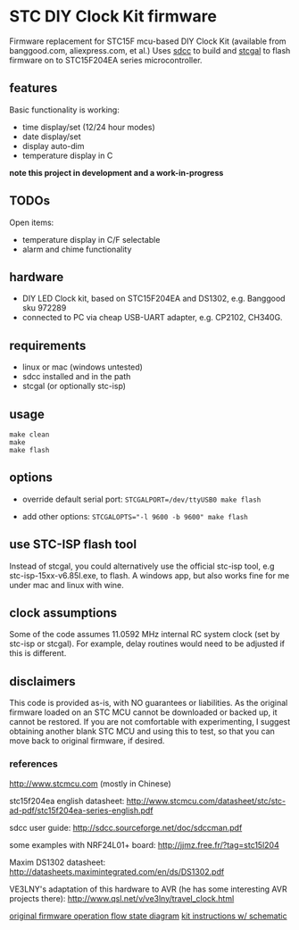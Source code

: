 # STC DIY Clock Kit firmware
Firmware replacement for STC15F mcu-based DIY Clock Kit (available from banggood.com, aliexpress.com, et al.) Uses [sdcc](http://sdcc.sf.net) to build and [stcgal](https://github.com/grigorig/stcgal) to flash firmware on to STC15F204EA series microcontroller.

## features
Basic functionality is working:
* time display/set (12/24 hour modes)
* date display/set
* display auto-dim
* temperature display in C

**note this project in development and a work-in-progress**

## TODOs
Open items:
* temperature display in C/F selectable
* alarm and chime functionality

## hardware
* DIY LED Clock kit, based on STC15F204EA and DS1302, e.g. Banggood sku 972289
* connected to PC via cheap USB-UART adapter, e.g. CP2102, CH340G.

## requirements
* linux or mac (windows untested)
* sdcc installed and in the path
* stcgal (or optionally stc-isp)

## usage
```
make clean
make
make flash
```

## options
* override default serial port:
`STCGALPORT=/dev/ttyUSB0 make flash`

* add other options:
`STCGALOPTS="-l 9600 -b 9600" make flash`

## use STC-ISP flash tool
Instead of stcgal, you could alternatively use the official stc-isp tool, e.g stc-isp-15xx-v6.85I.exe, to flash.
A windows app, but also works fine for me under mac and linux with wine.

## clock assumptions
Some of the code assumes 11.0592 MHz internal RC system clock (set by stc-isp or stcgal).
For example, delay routines would need to be adjusted if this is different.

## disclaimers
This code is provided as-is, with NO guarantees or liabilities.
As the original firmware loaded on an STC MCU cannot be downloaded or backed up, it cannot be restored. If you are not comfortable with experimenting, I suggest obtaining another blank STC MCU and using this to test, so that you can move back to original firmware, if desired.

### references
http://www.stcmcu.com (mostly in Chinese)

stc15f204ea english datasheet:
http://www.stcmcu.com/datasheet/stc/stc-ad-pdf/stc15f204ea-series-english.pdf

sdcc user guide:
http://sdcc.sourceforge.net/doc/sdccman.pdf

some examples with NRF24L01+ board:
http://jjmz.free.fr/?tag=stc15l204

Maxim DS1302 datasheet:
http://datasheets.maximintegrated.com/en/ds/DS1302.pdf

VE3LNY's adaptation of this hardware to AVR (he has some interesting AVR projects there):
http://www.qsl.net/v/ve3lny/travel_clock.html

[original firmware operation flow state diagram](docs/DIY_LED_Clock_operation_original.png)
[kit instructions w/ schematic](docs/DIY_LED_Clock.png)

